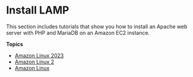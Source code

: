 # Install LAMP<a name="tuts-lamp"></a>

This section includes tutorials that show you how to install an Apache web server with PHP and MariaDB on an Amazon EC2 instance\.

**Topics**
+ [Amazon Linux 2023](ec2-lamp-amazon-linux-2023.md)
+ [Amazon Linux 2](ec2-lamp-amazon-linux-2.md)
+ [Amazon Linux](install-LAMP.md)